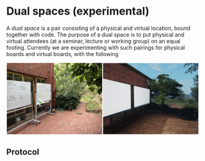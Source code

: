 # Dual spaces (experimental)

A _dual space_ is a pair consisting of a physical and virtual location, bound together with code. The purpose of a dual space is to put physical and virtual attendees (at a seminar, lecture or working group) on an equal footing. Currently we are experimenting with such pairings for physical boards and virtual boards, with the following

<p align="center">
  <img src="dualgarden2.png">
</p>

## Protocol

